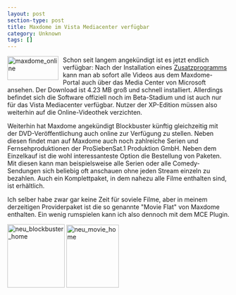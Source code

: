 ```yaml
---
layout: post
section-type: post
title: Maxdome im Vista Mediacenter verfügbar
category: Unknown
tags: []
---
```

<p><a href="http://www.maxdome.de" target="_blank"><img style="margin: 0px 10px 5px 0px; border-width: 0px" src="http://anheledirwp.blob.core.windows.net/wordpress/2008/05/maxdome_online_3.jpg" border="0" alt="maxdome_online" width="116" height="54" align="left" /></a> Schon seit langem angek&uuml;ndigt ist es jetzt endlich verf&uuml;gbar: Nach der Installation eines <a href="http://www.maxdome.de/special/mediacenter/" target="_blank">Zusatzprogramms</a> kann man ab sofort alle Videos aus dem Maxdome-Portal auch &uuml;ber das Media Center von Microsoft ansehen. Der Download ist 4.23 MB gro&szlig; und schnell installiert. Allerdings befindet sich die Software offiziell noch im Beta-Stadium und ist auch nur f&uuml;r das Vista Mediacenter verf&uuml;gbar. Nutzer der XP-Edition m&uuml;ssen also weiterhin auf die Online-Videothek verzichten.</p>
<p>Weiterhin hat Maxdome angek&uuml;ndigt Blockbuster k&uuml;nftig gleichzeitig mit der DVD-Ver&ouml;ffentlichung auch online zur Verf&uuml;gung zu stellen. Neben diesen findet man auf Maxdome auch noch zahlreiche Serien und Fernsehproduktionen der ProSiebenSat.1 Produktion GmbH. Neben dem Einzelkauf ist die wohl interessanteste Option die Bestellung von Paketen. Mit diesen kann man beispielsweise alle Serien oder alle Comedy-Sendungen sich beliebig oft anschauen ohne jeden Stream einzeln zu bezahlen. Auch ein Komplettpaket, in dem nahezu alle Filme enthalten sind, ist erh&auml;ltlich.</p>
<p>Ich selber habe zwar gar keine Zeit f&uuml;r soviele Filme, aber in meinem derzeitigen Providerpaket ist die so genannte "Movie Flat" von Maxdome enthalten. Ein wenig rumspielen kann ich also dennoch mit dem MCE Plugin.</p>
<p><a rel="lightbox[maxdome]" href="http://static.gordon-breuer.de/img/MaxdomeimVistaMediacenterverfgbar_F8EA/neu_blockbuster_home_2.jpg"><img style="border-width: 0px" src="http://anheledirwp.blob.core.windows.net/wordpress/2008/05/neu_blockbuster_home_thumb.jpg" border="0" alt="neu_blockbuster_home" width="130" height="144" /></a> <a rel="lightbox[maxdome]" href="http://static.gordon-breuer.de/img/MaxdomeimVistaMediacenterverfgbar_F8EA/neu_movie_home_2.jpg"><img style="border-width: 0px" src="http://anheledirwp.blob.core.windows.net/wordpress/2008/05/neu_movie_home_thumb.jpg" border="0" alt="neu_movie_home" width="119" height="143" /></a></p>
